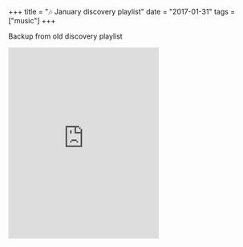 +++
title = "🎶 January discovery playlist"
date = "2017-01-31"
tags = ["music"]
+++

Backup from old discovery playlist

<iframe src="https://open.spotify.com/embed/user/11130977231/playlist/1NfieFz6VJl3D0Ils1PZ9N" width="300" height="380" frameborder="0" allowtransparency="true" allow="encrypted-media"></iframe>
